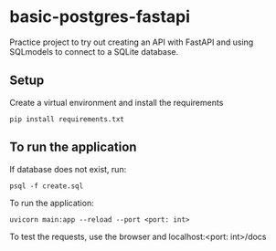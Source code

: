 # basic-postgres-fastapi

Practice project to try out creating an API with FastAPI and using SQLmodels to connect to a SQLite database.

## Setup

Create a virtual environment and install the requirements

```pip install requirements.txt```

## To run the application

If database does not exist, run:

```psql -f create.sql```

To run the application:

```uvicorn main:app --reload --port <port: int>```

To test the requests, use the browser and localhost:<port: int>/docs
